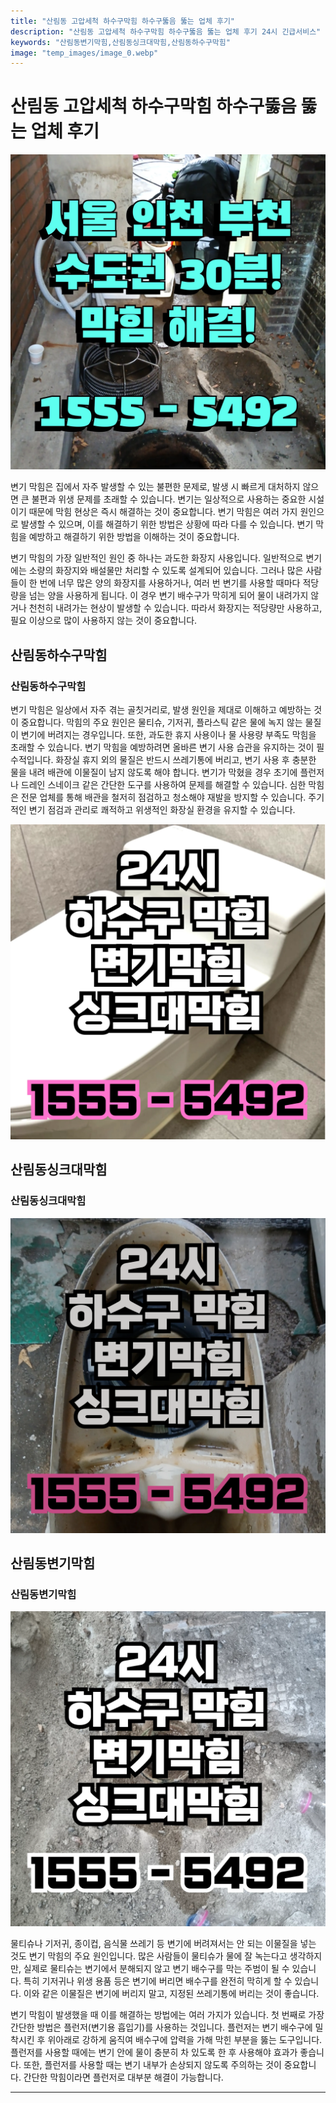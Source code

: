 ```yaml
---
title: "산림동 고압세척 하수구막힘 하수구뚫음 뚫는 업체 후기"
description: "산림동 고압세척 하수구막힘 하수구뚫음 뚫는 업체 후기 24시 긴급서비스"
keywords: "산림동변기막힘,산림동싱크대막힘,산림동하수구막힘"
image: "temp_images/image_0.webp"
---
```


# 산림동 고압세척 하수구막힘 하수구뚫음 뚫는 업체 후기

![산림동하수구막힘](temp_images/image_5.webp) 

변기 막힘은 집에서 자주 발생할 수 있는 불편한 문제로, 발생 시 빠르게 대처하지 않으면 큰 불편과 위생 문제를 초래할 수 있습니다. 변기는 일상적으로 사용하는 중요한 시설이기 때문에 막힘 현상은 즉시 해결하는 것이 중요합니다. 변기 막힘은 여러 가지 원인으로 발생할 수 있으며, 이를 해결하기 위한 방법은 상황에 따라 다를 수 있습니다. 변기 막힘을 예방하고 해결하기 위한 방법을 이해하는 것이 중요합니다.

변기 막힘의 가장 일반적인 원인 중 하나는 과도한 화장지 사용입니다. 일반적으로 변기에는 소량의 화장지와 배설물만 처리할 수 있도록 설계되어 있습니다. 그러나 많은 사람들이 한 번에 너무 많은 양의 화장지를 사용하거나, 여러 번 변기를 사용할 때마다 적당량을 넘는 양을 사용하게 됩니다. 이 경우 변기 배수구가 막히게 되어 물이 내려가지 않거나 천천히 내려가는 현상이 발생할 수 있습니다. 따라서 화장지는 적당량만 사용하고, 필요 이상으로 많이 사용하지 않는 것이 중요합니다.


## 산림동하수구막힘

### 산림동하수구막힘

변기 막힘은 일상에서 자주 겪는 골칫거리로, 발생 원인을 제대로 이해하고 예방하는 것이 중요합니다. 막힘의 주요 원인은 물티슈, 기저귀, 플라스틱 같은 물에 녹지 않는 물질이 변기에 버려지는 경우입니다. 또한, 과도한 휴지 사용이나 물 사용량 부족도 막힘을 초래할 수 있습니다. 변기 막힘을 예방하려면 올바른 변기 사용 습관을 유지하는 것이 필수적입니다. 화장실 휴지 외의 물질은 반드시 쓰레기통에 버리고, 변기 사용 후 충분한 물을 내려 배관에 이물질이 남지 않도록 해야 합니다. 변기가 막혔을 경우 초기에 플런저나 드레인 스네이크 같은 간단한 도구를 사용하여 문제를 해결할 수 있습니다. 심한 막힘은 전문 업체를 통해 배관을 철저히 점검하고 청소해야 재발을 방지할 수 있습니다. 주기적인 변기 점검과 관리로 쾌적하고 위생적인 화장실 환경을 유지할 수 있습니다.

![산림동하수구막힘](temp_images/image_3.webp) 



## 산림동싱크대막힘

### 산림동싱크대막힘

![산림동싱크대막힘](temp_images/image_7.webp) 



## 산림동변기막힘

### 산림동변기막힘

![산림동변기막힘](temp_images/image_8.webp) 

  물티슈나 기저귀, 종이컵, 음식물 쓰레기 등 변기에 버려져서는 안 되는 이물질을 넣는 것도 변기 막힘의 주요 원인입니다. 많은 사람들이 물티슈가 물에 잘 녹는다고 생각하지만, 실제로 물티슈는 변기에서 분해되지 않고 변기 배수구를 막는 주범이 될 수 있습니다. 특히 기저귀나 위생 용품 등은 변기에 버리면 배수구를 완전히 막히게 할 수 있습니다. 이와 같은 이물질은 변기에 버리지 말고, 지정된 쓰레기통에 버리는 것이 좋습니다.

변기 막힘이 발생했을 때 이를 해결하는 방법에는 여러 가지가 있습니다. 첫 번째로 가장 간단한 방법은 플런저(변기용 흡입기)를 사용하는 것입니다. 플런저는 변기 배수구에 밀착시킨 후 위아래로 강하게 움직여 배수구에 압력을 가해 막힌 부분을 뚫는 도구입니다. 플런저를 사용할 때에는 변기 안에 물이 충분히 차 있도록 한 후 사용해야 효과가 좋습니다. 또한, 플런저를 사용할 때는 변기 내부가 손상되지 않도록 주의하는 것이 중요합니다. 간단한 막힘이라면 플런저로 대부분 해결이 가능합니다.

---

